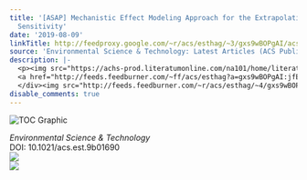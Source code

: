 ```yaml
---
title: '[ASAP] Mechanistic Effect Modeling Approach for the Extrapolation of Species
  Sensitivity'
date: '2019-08-09'
linkTitle: http://feedproxy.google.com/~r/acs/esthag/~3/gxs9wBOPgAI/acs.est.9b01690
source: 'Environmental Science & Technology: Latest Articles (ACS Publications)'
description: |-
  <p><img src="https://achs-prod.literatumonline.com/na101/home/literatum/publisher/achs/journals/content/esthag/0/esthag.ahead-of-print/acs.est.9b01690/20190809/images/medium/es9b01690_0005.gif" alt="TOC Graphic"/></p><div><cite>Environmental Science & Technology</cite></div><div>DOI: 10.1021/acs.est.9b01690</div><div class="feedflare">
  <a href="http://feeds.feedburner.com/~ff/acs/esthag?a=gxs9wBOPgAI:jfEIGKG3ynQ:yIl2AUoC8zA"><img src="http://feeds.feedburner.com/~ff/acs/esthag?d=yIl2AUoC8zA" border="0"></img></a>
  </div><img src="http://feeds.feedburner.com/~r/acs/esthag/~4/gxs9wBOPgAI" ...
disable_comments: true
---
```

<p><img src="https://achs-prod.literatumonline.com/na101/home/literatum/publisher/achs/journals/content/esthag/0/esthag.ahead-of-print/acs.est.9b01690/20190809/images/medium/es9b01690_0005.gif" alt="TOC Graphic"/></p><div><cite>Environmental Science & Technology</cite></div><div>DOI: 10.1021/acs.est.9b01690</div><div class="feedflare">
<a href="http://feeds.feedburner.com/~ff/acs/esthag?a=gxs9wBOPgAI:jfEIGKG3ynQ:yIl2AUoC8zA"><img src="http://feeds.feedburner.com/~ff/acs/esthag?d=yIl2AUoC8zA" border="0"></img></a>
</div><img src="http://feeds.feedburner.com/~r/acs/esthag/~4/gxs9wBOPgAI" ...
